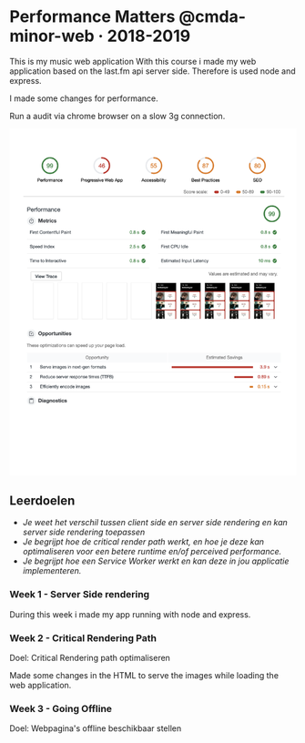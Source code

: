 # Performance Matters @cmda-minor-web · 2018-2019

This is my music web application
With this course i made my web application based on the last.fm api server side. Therefore is used node and express.

I made some changes for performance.

Run a audit via chrome browser on a slow 3g connection.

![audit result](https://raw.githubusercontent.com/NathanKeyzer/performance-matters-1819/master/public/images/audit.png)

## Leerdoelen

- _Je weet het verschil tussen client side en server side rendering en kan server side rendering toepassen_
- _Je begrijpt hoe de critical render path werkt, en hoe je deze kan optimaliseren voor een betere runtime en/of perceived performance._
- _Je begrijpt hoe een Service Worker werkt en kan deze in jou applicatie implementeren._

### Week 1 - Server Side rendering

During this week i made my app running with node and express.

### Week 2 - Critical Rendering Path

Doel: Critical Rendering path optimaliseren

Made some changes in the HTML to serve the images while loading the web application.

### Week 3 - Going Offline

Doel: Webpagina's offline beschikbaar stellen

